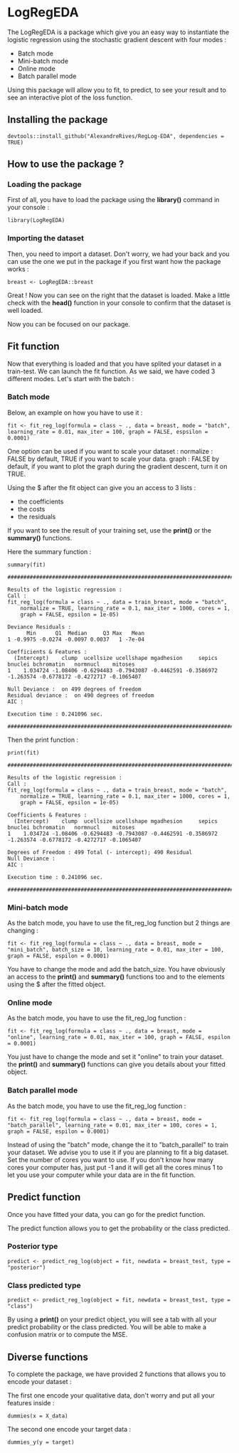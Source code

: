 # LogRegEDA
The LogRegEDA is a package which give you an easy way to instantiate the logistic regression using the stochastic gradient descent
with four modes :

- Batch mode
- Mini-batch mode
- Online mode
- Batch parallel mode

Using this package will allow you to fit, to predict, to see your result and to see an interactive plot of the loss function.

Installing the package
-----------------------

	devtools::install_github("AlexandreRives/RegLog-EDA", dependencies = TRUE)
	
How to use the package ?
------------------------
### Loading the package

First of all, you have to load the package using the **library()** command in your console :

	library(LogRegEDA)
	
### Importing the dataset

Then, you need to import a dataset. Don't worry, we had your back and you can use the one we put in the package if you first want how the package works :

	breast <- LogRegEDA::breast

Great ! Now you can see on the right that the dataset is loaded. Make a little check with the **head()** function in your console to confirm that the dataset is well loaded.

Now you can be focused on our package.

Fit function
------------------------

Now that everything is loaded and that you have splited your dataset in a train-test. We can launch the fit function.
As we said, we have coded 3 different modes. Let's start with the batch :

### Batch mode

Below, an example on how you have to use it :

	fit <- fit_reg_log(formula = class ~ ., data = breast, mode = "batch", learning_rate = 0.01, max_iter = 100, graph = FALSE, espsilon = 0.0001)

One option can be used if you want to scale your dataset :
normalize : FALSE by default, TRUE if you want to scale your data.
graph : FALSE by default, if you want to plot the graph during the gradient descent, turn it on TRUE.

Using the $ after the fit object can give you an access to 3 lists :
 - the coefficients
 - the costs
 - the residuals

If you want to see the result of your training set, use the **print()** or the **summary()** functions.

Here the summary function :

	summary(fit)
	
	############################################################################################################### 

	Results of the logistic regression : 
	Call : 
	fit_reg_log(formula = class ~ ., data = train_breast, mode = "batch", 
	    normalize = TRUE, learning_rate = 0.1, max_iter = 1000, cores = 1, 
	    graph = FALSE, epsilon = 1e-05)

	Deviance Residuals :
	      Min      Q1  Median     Q3 Max   Mean
	1 -0.9975 -0.0274 -0.0097 0.0037   1 -7e-04

	Coefficients & Features : 
	  (Intercept)    clump  ucellsize ucellshape mgadhesion     sepics   bnuclei bchromatin   normnucl    mitoses
	1    1.034724 -1.08406 -0.6294483 -0.7943087 -0.4462591 -0.3586972 -1.263574 -0.6778172 -0.4272717 -0.1065407

	Null Deviance :  on 499 degrees of freedom
	Residual deviance :  on 490 degrees of freedom
	AIC :

	Execution time : 0.241096 sec.

	############################################################################################################### 

Then the print function :

	print(fit)

	############################################################################################################### 

	Results of the logistic regression : 
	Call : 
	fit_reg_log(formula = class ~ ., data = train_breast, mode = "batch", 
	    normalize = TRUE, learning_rate = 0.1, max_iter = 1000, cores = 1, 
	    graph = FALSE, epsilon = 1e-05)

	Coefficients & Features : 
	  (Intercept)    clump  ucellsize ucellshape mgadhesion     sepics   bnuclei bchromatin   normnucl    mitoses
	1    1.034724 -1.08406 -0.6294483 -0.7943087 -0.4462591 -0.3586972 -1.263574 -0.6778172 -0.4272717 -0.1065407

	Degrees of Freedom : 499 Total (- intercept); 490 Residual
	Null Deviance :
	AIC :

	Execution time : 0.241096 sec.

	############################################################################################################### 
	
### Mini-batch mode

As the batch mode, you have to use the fit_reg_log function but 2 things are changing :

	fit <- fit_reg_log(formula = class ~ ., data = breast, mode = "mini_batch", batch_size = 10, learning_rate = 0.01, max_iter = 100, graph = FALSE, espilon = 0.0001)
	
You have to change the mode and add the batch_size.
You have obviously an access to the **print()** and **summary()** functions too and to the elements using the $ after the fitted object.

### Online mode

As the batch mode, you have to use the fit_reg_log function :

	fit <- fit_reg_log(formula = class ~ ., data = breast, mode = "online", learning_rate = 0.01, max_iter = 100, graph = FALSE, espilon = 0.0001)

You just have to change the mode and set it "online" to train your dataset.
the **print()** and **summary()** functions can give you details about your fitted object.

### Batch parallel mode

As the batch mode, you have to use the fit_reg_log function :

	fit <- fit_reg_log(formula = class ~ ., data = breast, mode = "batch_parallel", learning_rate = 0.01, max_iter = 100, cores = 1, graph = FALSE, espilon = 0.0001)

Instead of using the "batch" mode, change the it to "batch_parallel" to train your dataset.
We advise you to use it if you are planning to fit a big dataset.
Set the number of cores you want to use. If you don't know how many cores your computer has, just put -1 and it will get all the cores minus 1 to let you use your computer while your data are in the fit function.

Predict function
------------------------

Once you have fitted your data, you can go for the predict function.

The predict function allows you to get the probability or the class predicted.

### Posterior type

	predict <- predict_reg_log(object = fit, newdata = breast_test, type = "posterior")

### Class predicted type

	predict <- predict_reg_log(object = fit, newdata = breast_test, type = "class")

By using a **print()** on your predict object, you will see a tab with all your predict probability or the class predicted.
You will be able to make a confusion matrix or to compute the MSE.

Diverse functions
------------------------

To complete the package, we have provided 2 functions that allows you to encode your dataset :

The first one encode your qualitative data, don't worry and put all your features inside :

	dummies(x = X_data)

The second one encode your target data :

	dummies_y(y = target)

